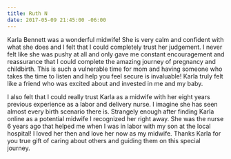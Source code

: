 ```yaml
---
title: Ruth N
date: 2017-05-09 21:45:00 -06:00
---
```


Karla Bennett was a wonderful midwife! She is very calm and confident with what she does and I felt that I could completely trust her judgement. I never felt like she was pushy at all and only gave me constant encouragement and reassurance that I could complete the amazing journey of pregnancy and childbirth. This is such a vulnerable time for mom and having someone who takes the time to listen and help you feel secure is invaluable! Karla truly felt like a friend who was excited about and invested in me and my baby.

I also felt that I could really trust Karla as a midwife with her eight years previous experience as a labor and delivery nurse. I imagine she has seen almost every birth scenario there is. Strangely enough after finding Karla online as a potential midwife I recognized her right away. She was the nurse 6 years ago that helped me when I was in labor with my son at the local hospital! I loved her then and love her now as my midwife. Thanks Karla for you true gift of caring about others and guiding them on this special journey.